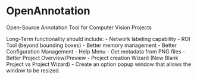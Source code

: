 # OpenAnnotation
 Open-Source Annotation Tool for Computer Vision Projects

    
Long-Term functionality should include:
    - Network labeling capability
    - ROI Tool (beyond bounding boxes)
    - Better memory management
    - Better Configuration Management
    - Help Menu
    - Get metadata from PNG files
    - Better Project Overview/Preview
    - Project creation Wizard (New Blank Project vs Project Wizard)
    - Create an option popup window that allows the window to be resized.



